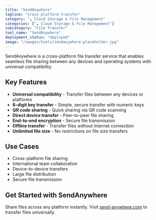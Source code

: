 ```yaml
---
title: "SendAnywhere"
tagline: "Cross-platform transfer"
category: "☁️ Cloud Storage & File Management"
categories: ["☁️ Cloud Storage & File Management"]
subcategory: "File Transfer"
tool_name: "SendAnywhere"
deployment_status: "deployed"
image: "/images/tools/sendanywhere-placeholder.jpg"
---
```

SendAnywhere is a cross-platform file transfer service that enables seamless file sharing between any devices and operating systems with universal compatibility.

## Key Features

- **Universal compatibility** - Transfer files between any devices or platforms
- **6-digit key transfer** - Simple, secure transfer with numeric keys
- **QR code sharing** - Quick sharing via QR code scanning
- **Direct device transfer** - Peer-to-peer file sharing
- **End-to-end encryption** - Secure file transmission
- **Offline transfer** - Transfer files without internet connection
- **Unlimited file size** - No restrictions on file size transfers

## Use Cases

- Cross-platform file sharing
- International team collaboration
- Device-to-device transfers
- Large file distribution
- Secure file transmission

## Get Started with SendAnywhere

Share files across any platform instantly. Visit [send-anywhere.com](https://send-anywhere.com) to transfer files universally.